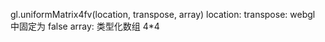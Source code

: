 gl.uniformMatrix4fv(location, transpose, array)
    location:
    transpose: webgl 中固定为 false
    array: 类型化数组 4*4